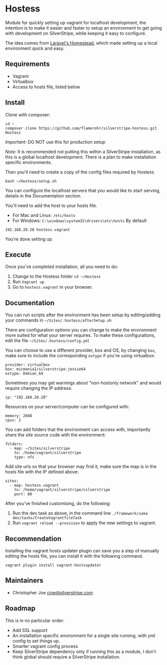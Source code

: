 # Hostess
Module for quickly setting up vagrant for localhost development, the intention is to make it easier and
faster to setup an environment to get going with development on SilverStripe, while keeping it easy to configure.

The idea comes from [Laravel's Homestead](https://github.com/laravel/homestead), which made setting up a local
environment quick and easy.

## Requirements
* Vagrant
* Virtualbox
* Access to hosts file, listed below

## Install
Clone with composer:
```
cd ~
composer clone https://github.com/flamerohr/silverstripe-hostess.git Hostess
```
*Important*: DO NOT use this for production setup

*Note*: It is recommended not putting this within a SilverStripe installation, as this is a global localhost
development. There is a plan to make installation specific environments.

Then you'll need to create a copy of the config files required by Hostess
```
bash ~/Hostess/setup.sh
```

You can configure the localhost servers that you would like to start serving, details in the Documentation section.

You'll need to add the host to your hosts file.
* For Mac and Linux: `/etc/hosts`
* For Windows: `C:\windows\system32\drivers\etc\hosts`
By default
```
192.168.20.20 hostess.vagrant
```

You're done setting up.

## Execute
Once you've completed installation, all you need to do:
1. Change to the Hostess folder `cd ~/Hostess`
1. Run `Vagrant up`
1. Go to `hostess.vagrant` in your browser.

## Documentation
You can run scripts after the environment has been setup by editing/adding your commands in
`~/Sites/.hostess/afterSetup.sh`

There are configuration options you can change to make the environment more suited for what your server requires.
To make these configurations, edit the file `~/Sites/.hostess/config.yml`

You can choose to use a different provider, box and OS, by changing `box`, make sure to include the corresponding `ostype`
if you're using virtualbox:
```
provider: virtualbox
box: micmania1/silverstripe-jessie64
ostype: Debian_64
```

Sometimes you may get warnings about "non-hostonly network" and would require changing the IP address:
```
ip: "192.168.20.20"
```

Resources on your server/computer can be configured with:
```
memory: 2048
cpus: 2
```

You can add folders that the environment can access with, importantly share the site source code with the environment:
```
folders:
  - map: ~/Sites/silverstripe
    to: /home/vagrant/silverstripe
    type: nfs
```

Add site urls so that your browser may find it, make sure the map is in the hosts file with the IP defined above:
```
sites:
  - map: hostess.vagrant
    to: /home/vagrant/silverstripe/silverstripe
    port: 80
```

After you've finished customising, do the following:
1. Run the dev task as above, in the command line `./framework/sake dev/tasks/CreateVagrantfileTask`
1. Run `vagrant reload --provision` to apply the new settings to vagrant.

## Recommendation
Installing the vagrant hosts updater plugin can save you a step of manually editing the hosts file, you can install it
with the following command.
```
vagrant plugin install vagrant-hostsupdater
```

## Maintainers
* Christopher Joe cjoe@silverstripe.com

## Roadmap
This is in no particular order:
* Add SSL support
* An installation specific environment for a single site running, with yml config to set things up.
* Smarter vagrant config process
* Keep SilverStripe dependency only if running this as a module, I don't think global should require a SilverStripe
installation.
